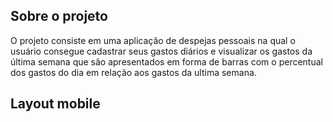 ## Sobre o projeto
O projeto consiste em uma aplicação de despejas pessoais na qual o usuário consegue cadastrar seus gastos diários e  visualizar os gastos da última semana que são apresentados em forma de barras com o percentual dos gastos do dia em relação aos gastos da ultima semana. 
## Layout mobile
